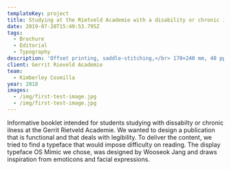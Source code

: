 ```yaml
---
templateKey: project
title: Studying at the Rietveld Academie with a disability or chronic illness
date: 2019-07-28T15:49:53.795Z
tags:
  - Brochure
  - Editorial
  - Typography
description: 'Offset printing, saddle-stitching,</br> 170×240 mm, 40 pp.'
client: Gerrit Rieveld Academie
team:
  - Kimberley Cosmilla
year: 2018
images:
  - /img/first-test-image.jpg
  - /img/first-test-image.jpg
---
```

Informative booklet intended for students studying with dissabilty or chronic ilness at the Gerrit Rietveld Academie. We wanted to design a publication that is functional and that deals with legibility. To deliver the content, we tried to find a typeface that would impose difficulty on reading. The display typeface OS Mimic we chose, was designed by Wooseok Jang and draws inspiration from emoticons and facial expressions.
